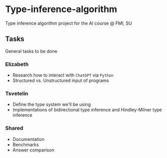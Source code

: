 # Type-inference-algorithm
Type inference algorithm project for the AI course @ FMI, SU

## Tasks
General tasks to be done
### Elizabeth
- Research how to interact with `ChatGPT` via `Python`
- Structured vs. Unstructured input of programs

### Tsvetelin
- Define the type system we'll be using
- Implementations of bidirectional type inference and Hindley-Milner type inference

### Shared
- Documentation
- Benchmarks
- Answer comparison